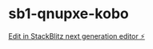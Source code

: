 # sb1-qnupxe-kobo

[Edit in StackBlitz next generation editor ⚡️](https://stackblitz.com/~/github.com/drzo/sb1-qnupxe-kobo)